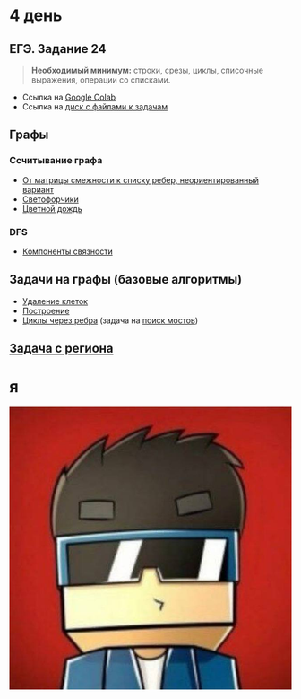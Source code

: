 # 4 день

## ЕГЭ. Задание 24

 > **Необходимый минимум:** строки, срезы, циклы, списочные выражения, операции со списками. 

 - Ссылка на [Google Colab](https://colab.research.google.com/drive/1UNlHD5QiG71vWatoV7_z6_k7xsdF5E_K?usp=sharing)
 - Ссылка на [диск с файлами к задачам](https://drive.google.com/drive/folders/1Uew_Tr-_krybbP8QxtOHRCZ11XTl3y5i?usp=sharing)

## Графы

### Ссчитывание графа
 - [От матрицы смежности к списку ребер, неориентированный вариант](https://informatics.msk.ru/mod/statements/view.php?chapterid=464#1)
 - [Светофорчики](https://informatics.msk.ru/mod/statements/view.php?chapterid=175#1)
 - [Цветной дождь](https://informatics.msk.ru/mod/statements/view.php?chapterid=176#1)
  
### DFS
 - [Компоненты связности](https://informatics.msk.ru/mod/statements/view.php?chapterid=111540#1)

## Задачи на графы (базовые алгоритмы)
 - [Удаление клеток](https://informatics.msk.ru/mod/statements/view.php?chapterid=652#1)
 - [Построение](https://informatics.msk.ru/mod/statements/view.php?chapterid=166#1)
 - [Циклы через ребра](https://informatics.msk.ru/mod/statements/view.php?chapterid=112824#1) (задача на [поиск мостов](http://www.e-maxx-ru.1gb.ru/algo/bridge_searching))

## [Задача с региона](https://informatics.msk.ru/mod/statements/view.php?chapterid=114540#1)
  
# я
![alt text](image.png)
